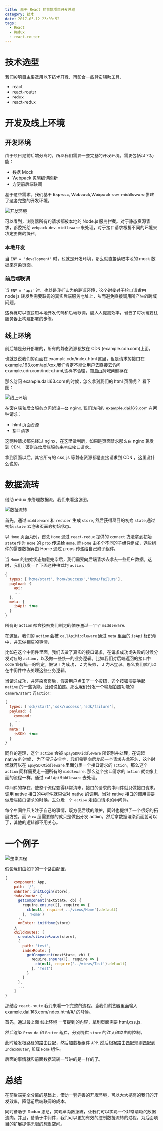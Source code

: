 ```yaml
---
title: 基于 React 的前端项目开发总结
category: 技术
date: 2017-05-12 23:00:52
tags:
  - React
  - Redux
  - react-router
---
```


# 技术选型

我们的项目主要选用以下技术开发，再配合一些其它辅助工具。

- react
- react-router
- redux
- react-redux

# 开发及线上环境

## 开发环境

由于项目是前后端分离的，所以我们需要一套完整的开发环境，需要包括以下功能：

- 数据 Mock
- Webpack 实施编译刷新
- 方便前后端联调

基于这些需求，我们基于 Express, Webpack,Webpack-dev-middleware 搭建了这套完整的开发环境。

![开发环境](/imgs/react-base-project-summary/dev-env.png)

可以看到，浏览器所有的请求都被本地的 Node.js 服务拦截。对于静态资源请求，都委托给 `webpack-dev-middleware` 来处理，对于接口请求根据不同的环境来决定要做的操作。

### 本地开发

当 `ENV = 'development'` 时，也就是开发环境，那么就直接读取本地的 mock 数据来渲染页面。

### 前后端联调

当 `ENV = 'api'` 时，也就是我们认为的联调环境，这个时候对于接口请求由 node.js 转发到需要联调的真实后端服务地址上，从而避免直接调用所产生的跨域问题。

这样就可以直接用本地开发代码和后端联调，能大大提高效率，省去了每次需要往服务器上构建部署的步骤。

## 线上环境

<!--more-->

前后端是分开部署的，所有的静态资源都放在 CDN (example.cdn.com)上面。

也就是说我们的页面在 example.cdn/index.html 这里，但是请求的接口在 example.163.com/api/xxx,我们肯定不能让用户去直接去访问 example.cdn.com/index.html,这样不合理，而且由跨域问题存在

那么访问 example.dai.163.com 的时候，怎么拿到我们的 html 页面呢？
看下图：

![线上环境](/imgs/react-base-project-summary/online.png)

在客户端和后台服务之间架设一台 nginx, 我们访问的 example.dai.163.com 有两种请求：

- html 页面资源
- 接口请求

这两种请求都先经过 nginx，在这里做判断，如果是页面请求那么由 nginx 转发到 CDN， 否则交给后端服务来响应接口请求。

拿到页面以后，其它所有的 css, js 等静态资源都是直接请求到 CDN ，这里没什么说的。

# 数据流转

借助 redux 来管理数据流，我们来看这张图。

![数据流转](/imgs/react-base-project-summary/data-flow.png)

首先，通过 `middleware` 和 `reducer` 生成 `store`, 然后获得项目的初始 `state`,通过初始 `state` 去渲染页面的初始状态。

以 `Home` 页面为例，首先 `Home` 通过 `react-redux` 提供的 `connect` 方法拿到初始 `state` 作为 `Home` 的 `prop` 传递给 `Home`. 而 `Home` 由多个不同的子组件组成，这些组件的需要数据再由 Home 通过 props 传递给自己的子组件。

当 `Home` 的初始状态加载完毕后，我们需要向后端请求去拿去一些用户数据。这时，我们分发一个下面这种格式的 `action`:

```js
{
  types: ['home/start','home/success','home/failure'],
  payload: {
    api:
    ...
  },
  meta: {
    isApi: true
  }
}
```

所有的 `action` 都会按照我们制定的循序通过一个个 `middleware`.

在这里，我们的 `action` 会被 `callApiMiddleware` 通过 `meta` 里面的 `isApi` 标识命中，并去做相应的事情。

比如在这个中间件里面，我们去做了真实的接口请求，在请求成功或失败的时候分发对应的 `action`，以及做一些统一的业务逻辑。比如我们对后端返回的接口中 `code` 值有统一的约定，假设 1 为成功， 2 为失败， 3 为未登录。那么我们就可以在中间件中去处理这些业务逻辑。

当请求成功，并渲染页面后，假设用户点击了一个按钮，这个按钮需要唤起 `native` 的一些功能，比如说拍照。那么我们分发一个唤起拍照功能的 `camera/start` 的`action`:

```js
{
  types: ['sdk/start','sdk/success','sdk/failure'],
  payload: {
    command:
    ...
  },
  meta: {
    isSDK: true
  }
}
```

同样的道理，这个 `action` 会被 `EpaySDKMiddleware` 所识别并处理，在调起 native 的时候， 为了保证安全性，我们需要向后发起一个请求去拿签名，这个时候就可以在 `EpaySDKMiddleware` 里面分发一个接口请求的 `action`，那么这个 `action` 同样需要走一遍所有的 `middleware`. 那么这个接口请求的 `action` 就会像上面的流程一样，通过 `callApiMiddleware` 去处理。

中间件的存在，使整个流程变得非常清晰，接口的请求的中间件就只做接口请求，调用 native 接口的中间件就只做对 native 的调用，当对 native 接口的调用需要做后端接口请求的时候，去分发一个 `action` 走接口请求的中间件。

每个中间件只专注于自己的事情，既方便后续的维护，同时也提供了一个很好的拓展方式。而 `View` 层需要做的就只是做出分发 action，然后拿数据渲染页面就可以了，其他的逻辑都不用关心。

# 一个例子

![整体流程](/imgs/react-base-project-summary/overall-process.png)

假设我们由如下的一个路由配置。

```js
{
    component: App,
    path: '/',
    onEnter: initLogin(store),
    indexRoute: {
      getComponent(nextState, cb) {
        require.ensure([], require => {
          cb(null, require('../views/Home').default)
        }, 'Home')
      },
      onEnter: initHome(store)
    },
    childRoutes: [
      createActivateRoute(store),
      {
        path: 'test',
        indexRoute: {
          getComponent(nextState, cb) {
            require.ensure([], require => {
              cb(null, require('../views/Test').default)
            }, 'Test')
          }
        }
      },
      ...
    ]
}
```

那结合 `react-route` 我们来看一个完整的流程。当我们浏览器里面输入 example.dai.163.com/index.html/#/ 的时候。

首先，通过最上面 线上环境 一节提到的内容，拿到页面需要 html,css,js.

然后渲染 `Provide` 和 `Router` 组件，分别提供 `store` 的注入和路由的控制。

此时触发根路径的路由匹配，然后加载根组件 `APP`, 然后根据路由匹配规则匹配到 `IndexRouter`, 加载 `Home` 组件。

后面的事情就和前面数据流转一节讲的是一样的了。

# 总结

在前后端完全分离的基础上，借助一套完善的开发环境，可以大大提高的我们的开发效率，降低前后端联调的成本。

同时借助于 Redux 思想，实现单向数据流，让我们可以实现一个非常清晰的数据流向。并且，借助于中间件，我们可以更加有效的控制数据流转的过程。为后面项目的扩展提供无限的想象空间。
